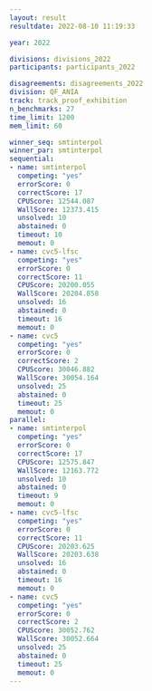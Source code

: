 ```yaml
---
layout: result
resultdate: 2022-08-10 11:19:33

year: 2022

divisions: divisions_2022
participants: participants_2022

disagreements: disagreements_2022
division: QF_ANIA
track: track_proof_exhibition
n_benchmarks: 27
time_limit: 1200
mem_limit: 60

winner_seq: smtinterpol
winner_par: smtinterpol
sequential:
- name: smtinterpol
  competing: "yes"
  errorScore: 0
  correctScore: 17
  CPUScore: 12544.087
  WallScore: 12373.415
  unsolved: 10
  abstained: 0
  timeout: 10
  memout: 0
- name: cvc5-lfsc
  competing: "yes"
  errorScore: 0
  correctScore: 11
  CPUScore: 20200.055
  WallScore: 20204.858
  unsolved: 16
  abstained: 0
  timeout: 16
  memout: 0
- name: cvc5
  competing: "yes"
  errorScore: 0
  correctScore: 2
  CPUScore: 30046.882
  WallScore: 30054.164
  unsolved: 25
  abstained: 0
  timeout: 25
  memout: 0
parallel:
- name: smtinterpol
  competing: "yes"
  errorScore: 0
  correctScore: 17
  CPUScore: 12575.847
  WallScore: 12163.772
  unsolved: 10
  abstained: 0
  timeout: 9
  memout: 0
- name: cvc5-lfsc
  competing: "yes"
  errorScore: 0
  correctScore: 11
  CPUScore: 20203.625
  WallScore: 20203.638
  unsolved: 16
  abstained: 0
  timeout: 16
  memout: 0
- name: cvc5
  competing: "yes"
  errorScore: 0
  correctScore: 2
  CPUScore: 30052.762
  WallScore: 30052.664
  unsolved: 25
  abstained: 0
  timeout: 25
  memout: 0
---
```

